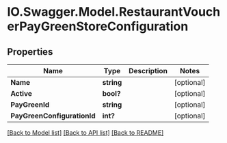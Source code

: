 # IO.Swagger.Model.RestaurantVoucherPayGreenStoreConfiguration
## Properties

Name | Type | Description | Notes
------------ | ------------- | ------------- | -------------
**Name** | **string** |  | [optional] 
**Active** | **bool?** |  | [optional] 
**PayGreenId** | **string** |  | [optional] 
**PayGreenConfigurationId** | **int?** |  | [optional] 

[[Back to Model list]](../README.md#documentation-for-models) [[Back to API list]](../README.md#documentation-for-api-endpoints) [[Back to README]](../README.md)

